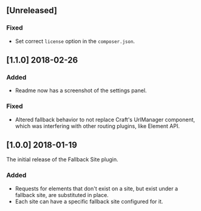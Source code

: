 ## [Unreleased]

### Fixed
- Set correct `license` option in the `composer.json`.

## [1.1.0] 2018-02-26

### Added
- Readme now has a screenshot of the settings panel.

### Fixed
- Altered fallback behavior to not replace Craft's UrlManager component, which was interfering with other routing plugins, like Element API.

## [1.0.0] 2018-01-19

The initial release of the Fallback Site plugin.

### Added
- Requests for elements that don't exist on a site, but exist under a fallback site, are substituted in place.
- Each site can have a specific fallback site configured for it.